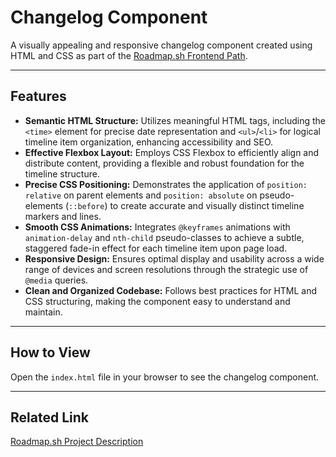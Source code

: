 # Changelog Component

A visually appealing and responsive changelog component created using HTML and CSS as part of the [Roadmap.sh Frontend Path](https://roadmap.sh/frontend/projects).

---

## Features

-   **Semantic HTML Structure:** Utilizes meaningful HTML tags, including the `<time>` element for precise date representation and `<ul>`/`<li>` for logical timeline item organization, enhancing accessibility and SEO.
-   **Effective Flexbox Layout:** Employs CSS Flexbox to efficiently align and distribute content, providing a flexible and robust foundation for the timeline structure.
-   **Precise CSS Positioning:** Demonstrates the application of `position: relative` on parent elements and `position: absolute` on pseudo-elements (`::before`) to create accurate and visually distinct timeline markers and lines.
-   **Smooth CSS Animations:** Integrates `@keyframes` animations with `animation-delay` and `nth-child` pseudo-classes to achieve a subtle, staggered fade-in effect for each timeline item upon page load.
-   **Responsive Design:** Ensures optimal display and usability across a wide range of devices and screen resolutions through the strategic use of `@media` queries.
-   **Clean and Organized Codebase:** Follows best practices for HTML and CSS structuring, making the component easy to understand and maintain.

---

## How to View

Open the `index.html` file in your browser to see the changelog component.

---

## Related Link

[Roadmap.sh Project Description](https://roadmap.sh/projects/changelog-component)
